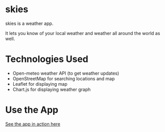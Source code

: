 # skies
skies is a weather app.

It lets you know of your local weather and weather all around the world as well.

# Technologies Used
- Open-meteo weather API (to get weather updates)
- OpenStreetMap for searching locations and map
- Leaflet for displaying map
- Chart.js for displaying weather graph

# Use the App
[See the app in action here](https://anuragsingh6.github.io/skies)